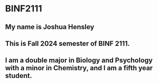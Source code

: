 # BINF2111

## My name is Joshua Hensley

## This is Fall 2024 semester of BINF 2111.

## I am a double major in Biology and Psychology with a minor in Chemistry, and I am a fifth year student.
